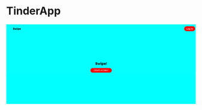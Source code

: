 # TinderApp
![RegisterationPage](https://github.com/TeemuHarinen/TinderApp/blob/c14f2d9b0fcb5923fcc88e0c3816876883c150bb/pictures/SCR-20240126-nhdc.png)

